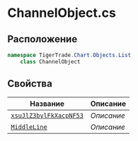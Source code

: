 
# ChannelObject.cs
## Расположение
```csharp
namespace TigerTrade.Chart.Objects.List  
    class ChannelObject
```

## Свойства
| Название | Описание |
| --- | --- |
| [`xsuJlZ3bylFkXacpNF53`](./Свойства/xsuJlZ3bylFkXacpNF53.md) | *Описание* |
| [`MiddleLine`](./Свойства/MiddleLine.md) | *Описание* |
